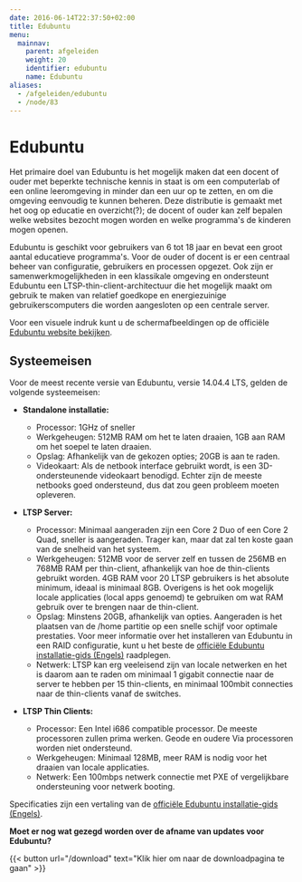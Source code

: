 ```yaml
---
date: 2016-06-14T22:37:50+02:00
title: Edubuntu
menu:
  mainnav:
    parent: afgeleiden
    weight: 20
    identifier: edubuntu
    name: Edubuntu
aliases:
  - /afgeleiden/edubuntu
  - /node/83
---
```


# Edubuntu
Het primaire doel van Edubuntu is het mogelijk maken dat een docent of ouder met beperkte technische kennis in staat is om een computerlab of een online leeromgeving in minder dan een uur op te zetten, en om die omgeving eenvoudig te kunnen beheren. Deze distributie is gemaakt met het oog op educatie en overzicht(?); de docent of ouder kan zelf bepalen welke websites bezocht mogen worden en welke programma's de kinderen mogen openen.

Edubuntu is geschikt voor gebruikers van 6 tot 18 jaar en bevat een groot aantal educatieve programma's. Voor de ouder of docent is er een centraal beheer van configuratie, gebruikers en processen opgezet. Ook zijn er samenwerkmogelijkheden in een klassikale omgeving en ondersteunt Edubuntu een LTSP-thin-client-architectuur die het mogelijk maakt om gebruik te maken van relatief goedkope en energiezuinige gebruikerscomputers die worden aangesloten op een centrale server.

Voor een visuele indruk kunt u de schermafbeeldingen op de officiële [Edubuntu website bekijken](https://www.edubuntu.org/screenshots).

## Systeemeisen
Voor de meest recente versie van Edubuntu, versie 14.04.4 LTS, gelden de volgende systeemeisen:

- **Standalone installatie:**
  - Processor: 1GHz of sneller
  - Werkgeheugen: 512MB RAM om het te laten draaien, 1GB aan RAM om het soepel te laten draaien.
  - Opslag: Afhankelijk van de gekozen opties; 20GB is aan te raden.
  - Videokaart: Als de netbook interface gebruikt wordt, is een 3D-ondersteunende videokaart benodigd. Echter zijn de meeste netbooks goed ondersteund, dus dat zou geen probleem moeten opleveren.

- **LTSP Server:**
	- Processor: Minimaal aangeraden zijn een Core 2 Duo of een Core 2 Quad, sneller is aangeraden. Trager kan, maar dat zal ten koste gaan van de snelheid van het systeem.
	- Werkgeheugen: 512MB voor de server zelf en tussen de 256MB en 768MB RAM per thin-client, afhankelijk van hoe de thin-clients gebruikt worden. 4GB RAM voor 20 LTSP gebruikers is het absolute minimum, ideaal is minimaal 8GB. Overigens is het ook mogelijk locale applicaties (local apps genoemd) te gebruiken om wat RAM gebruik over te brengen naar de thin-client.
	- Opslag: Minstens 20GB, afhankelijk van opties. Aangeraden is het plaatsen van de /home partitie op een snelle schijf voor optimale prestaties. Voor meer informatie over het installeren van Edubuntu in een RAID configuratie, kunt u het beste de [officiële Edubuntu installatie-gids (Engels)](https://www.edubuntu.org/documentation/12.04/installation-guide) raadplegen.
	- Netwerk: LTSP kan erg veeleisend zijn van locale netwerken en het is daarom aan te raden om minimaal 1 gigabit connectie naar de server te hebben per 15 thin-clients, en minimaal 100mbit connecties naar de thin-clients vanaf de switches.

- **LTSP Thin Clients:**
	- Processor: Een Intel i686 compatible processor. De meeste processoren zullen prima werken. Geode en oudere Via processoren worden niet ondersteund.
	- Werkgeheugen: Minimaal 128MB, meer RAM is nodig voor het draaien van locale applicaties.
	- Netwerk: Een 100mbps netwerk connectie met PXE of vergelijkbare ondersteuning voor netwerk booting.

Specificaties zijn een vertaling van de [officiële Edubuntu installatie-gids (Engels)](https://www.edubuntu.org/documentation/12.04/installation-guide).

**Moet er nog wat gezegd worden over de afname van updates voor Edubuntu?**

{{< button url="/download" text="Klik hier om naar de downloadpagina te gaan" >}}
